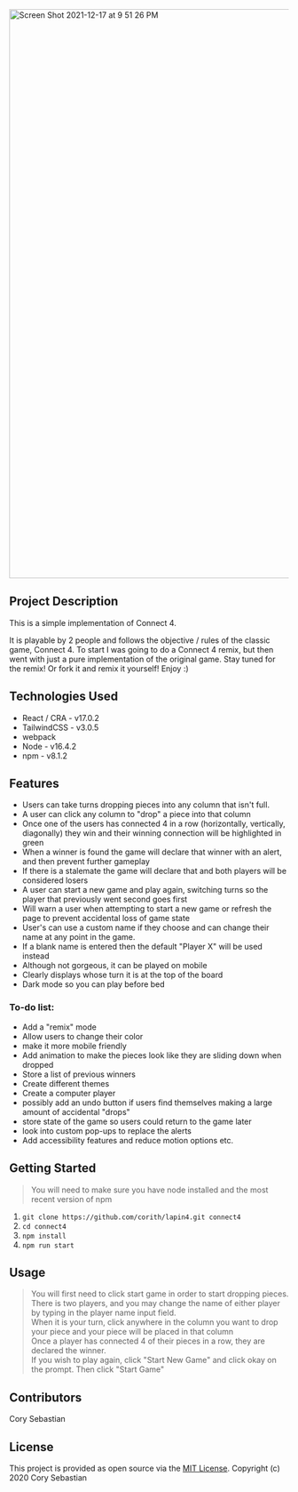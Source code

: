 <img width="1024" alt="Screen Shot 2021-12-17 at 9 51 26 PM" src="https://user-images.githubusercontent.com/44050949/146626628-4ce62feb-5872-48bf-ab0f-f0ddd5fb71d4.png">

## Project Description
This is a simple implementation of Connect 4. 

It is playable by 2 people and follows the objective / rules of the classic game, Connect 4.
To start I was going to do a Connect 4 remix, but then went with just a pure implementation of the original game.  Stay tuned for the
remix! Or fork it and remix it yourself! Enjoy :)


## Technologies Used

* React / CRA - v17.0.2
* TailwindCSS - v3.0.5
* webpack
* Node - v16.4.2
* npm - v8.1.2

## Features

* Users can take turns dropping pieces into any column that isn't full.
* A user can click any column to "drop" a piece into that column
* Once one of the users has connected 4 in a row (horizontally, vertically, diagonally) they win and their winning
connection will be highlighted in green
* When a winner is found the game will declare that winner with an alert, and then prevent further gameplay
* If there is a stalemate the game will declare that and both players will be considered losers
* A user can start a new game and play again, switching turns so the player that previously went second goes first
* Will warn a user when attempting to start a new game or refresh the page to prevent accidental loss of game state
* User's can use a custom name if they choose and can change their name at any point in the game.
* If a blank name is entered then the default "Player X" will be used instead
* Although not gorgeous, it can be played on mobile
* Clearly displays whose turn it is at the top of the board
* Dark mode so you can play before bed

### To-do list:
* Add a "remix" mode
* Allow users to change their color
* make it more mobile friendly
* Add animation to make the pieces look like they are sliding down when dropped
* Store a list of previous winners
* Create different themes
* Create a computer player
* possibly add an undo button if users find themselves making a large amount of accidental "drops"
* store state of the game so users could return to the game later
* look into custom pop-ups to replace the alerts
* Add accessibility features and reduce motion options etc.

## Getting Started
>You will need to make sure you have node installed and the most recent version of npm 
1. `git clone https://github.com/corith/lapin4.git connect4`
2. `cd connect4`
3. `npm install`
4. `npm run start`

## Usage
> You will first need to click start game in order to start dropping pieces.  
> There is two players, and you may change the name of either player by typing in the player name input field.  
> When it is your turn, click anywhere in the column you want to drop your piece and your piece will be placed in that column  
> Once a player has connected 4 of their pieces in a row, they are declared the winner.  
> If you wish to play again, click "Start New Game" and click okay on the prompt. Then click "Start Game"

## Contributors

Cory Sebastian

## License

This project is provided as open source via the [MIT License](LICENSE.md). Copyright (c) 2020 Cory Sebastian

